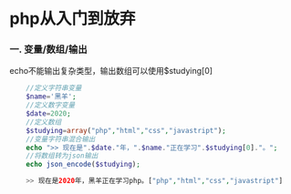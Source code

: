 # php从入门到放弃
### 一. 变量/数组/输出
echo不能输出复杂类型，输出数组可以使用$studying[0]
```php
    //定义字符串变量
    $name='黑羊';
    //定义数字变量
    $date=2020;
    //定义数组
    $studying=array("php","html","css","javastript");
    //变量字符串混合输出
    echo ">> 现在是".$date."年，".$name."正在学习".$studying[0]."。";
    //将数组转为json输出
    echo json_encode($studying);

    >> 现在是2020年，黑羊正在学习php。["php","html","css","javastript"]    
```
